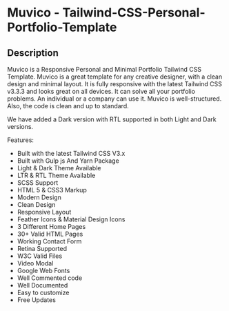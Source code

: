 # Muvico - Tailwind-CSS-Personal-Portfolio-Template

## Description

Muvico is a Responsive Personal and Minimal Portfolio Tailwind CSS Template. Muvico is a great template for any creative designer, with a clean design and minimal layout. It is fully responsive with the latest Tailwind CSS v3.3.3 and looks great on all devices. It can solve all your portfolio problems. An individual or a company can use it. Muvico is well-structured. Also, the code is clean and up to standard.

We have added a Dark version with RTL supported in both Light and Dark versions.



Features:

* Built with the latest Tailwind CSS V3.x
* Built with Gulp js And Yarn Package
* Light & Dark Theme Available
* LTR & RTL Theme Available
* SCSS Support
* HTML 5 & CSS3 Markup
* Modern Design
* Clean Design
* Responsive Layout
* Feather Icons & Material Design Icons
* 3 Different Home Pages
* 30+ Valid HTML Pages
* Working Contact Form
* Retina Supported
* W3C Valid Files
* Video Modal
* Google Web Fonts
* Well Commented code
* Well Documented
* Easy to customize
* Free Updates
